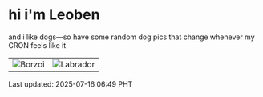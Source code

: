 # hi i'm Leoben

and i like dogs—so have some random dog pics that change whenever my CRON feels like it

|  |  |
|--------|----------|
| ![Borzoi](https://random-dog-vercel.vercel.app/api/random-borzoi?v=1752619768) | ![Labrador](https://random-dog-vercel.vercel.app/api/random-labrador?v=1752619768) |

Last updated: 2025-07-16 06:49 PHT
